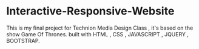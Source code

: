 # Interactive-Responsive-Website
This is my final project for Technion Media Design Class , it's based on the show Game Of Thrones. built with HTML , CSS , JAVASCRIPT , JQUERY , BOOTSTRAP.
